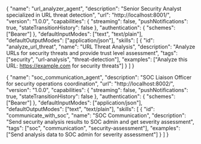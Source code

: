 {
  "name": "url_analyzer_agent",
  "description": "Senior Security Analyst specialized in URL threat detection",
  "url": "http://localhost:8001/",
  "version": "1.0.0",
  "capabilities": {
    "streaming": false,
    "pushNotifications": true,
    "stateTransitionHistory": false
  },
  "authentication": {
    "schemes": ["Bearer"]
  },
  "defaultInputModes": ["text", "text/plain"],
  "defaultOutputModes": ["application/json"],
  "skills": [
    {
      "id": "analyze_url_threat",
      "name": "URL Threat Analysis",
      "description": "Analyze URLs for security threats and provide trust level assessment",
      "tags": ["security", "url-analysis", "threat-detection"],
      "examples": ["Analyze this URL: https://example.com for security threats"]
    }
  ]
}

{
  "name": "soc_communication_agent", 
  "description": "SOC Liaison Officer for security operations coordination",
  "url": "http://localhost:8002/",
  "version": "1.0.0",
  "capabilities": {
    "streaming": false,
    "pushNotifications": true,
    "stateTransitionHistory": false
  },
  "authentication": {
    "schemes": ["Bearer"]
  },
  "defaultInputModes": ["application/json"],
  "defaultOutputModes": ["text", "text/plain"],
  "skills": [
    {
      "id": "communicate_with_soc",
      "name": "SOC Communication",
      "description": "Send security analysis results to SOC admin and get severity assessment",
      "tags": ["soc", "communication", "security-assessment"],
      "examples": ["Send analysis data to SOC admin for severity assessment"]
    }
  ]
}

